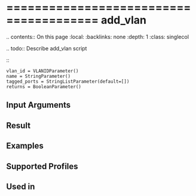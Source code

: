 

=======================================
add_vlan
=======================================

.. contents:: On this page
    :local:
    :backlinks: none
    :depth: 1
    :class: singlecol

.. todo::
    Describe add_vlan script

::

    vlan_id = VLANIDParameter()
    name = StringParameter()
    tagged_ports = StringListParameter(default=[])
    returns = BooleanParameter()


Input Arguments
---------------

Result
------

Examples
--------

Supported Profiles
------------------

Used in
-------
